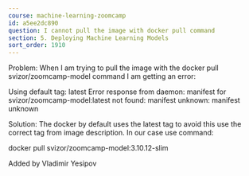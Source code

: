 ```yaml
---
course: machine-learning-zoomcamp
id: a5ee2dc890
question: I cannot pull the image with docker pull command
section: 5. Deploying Machine Learning Models
sort_order: 1910
---
```


Problem: When I am trying to pull the image with the docker pull svizor/zoomcamp-model command I am getting an error:

Using default tag: latest
Error response from daemon: manifest for svizor/zoomcamp-model:latest not found: manifest unknown: manifest unknown

Solution: The docker by default uses the latest tag to avoid this use the correct tag from image description. In our case use command:

docker pull svizor/zoomcamp-model:3.10.12-slim

Added by Vladimir Yesipov

